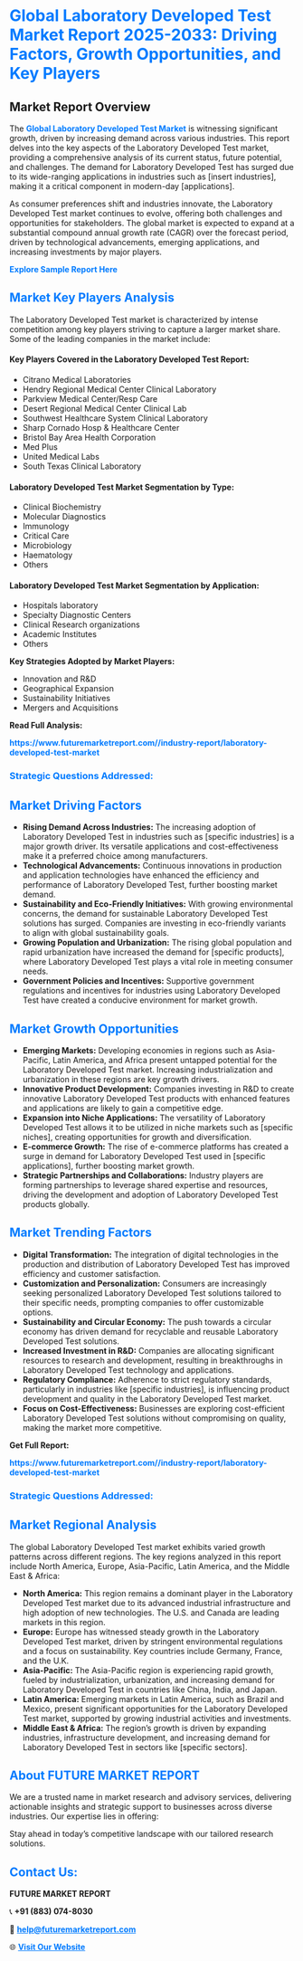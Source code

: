 <h1 style="color: #007BFF;">Global Laboratory Developed Test Market Report 2025-2033: Driving Factors, Growth Opportunities, and Key Players</h1>

<section id="overview">
<h2>Market Report Overview</h2>
<p>The <a href="https://www.futuremarketreport.com//industry-report/laboratory-developed-test-market" style="color: #007BFF; text-decoration: none;"><strong>Global Laboratory Developed Test Market</strong></a> is witnessing significant growth, driven by increasing demand across various industries. This report delves into the key aspects of the Laboratory Developed Test market, providing a comprehensive analysis of its current status, future potential, and challenges. The demand for Laboratory Developed Test has surged due to its wide-ranging applications in industries such as [insert industries], making it a critical component in modern-day [applications].</p>
<p>As consumer preferences shift and industries innovate, the Laboratory Developed Test market continues to evolve, offering both challenges and opportunities for stakeholders. The global market is expected to expand at a substantial compound annual growth rate (CAGR) over the forecast period, driven by technological advancements, emerging applications, and increasing investments by major players.</p>
</section>

<section id="overview">
<p><a href="https://www.futuremarketreport.com//request-sample/reportId=46665" style="color: #007BFF; text-decoration: none;"><strong>Explore Sample Report Here</strong></a></p>
</section>

<section id="key-players">
<h2 style="color: #007BFF;">Market Key Players Analysis</h2>
<p>The Laboratory Developed Test market is characterized by intense competition among key players striving to capture a larger market share. Some of the leading companies in the market include:</p>
<h4>Key Players Covered in the Laboratory Developed Test Report:</h4>
<ul><li>Citrano Medical Laboratories</li><li>Hendry Regional Medical Center Clinical Laboratory</li><li>Parkview Medical Center/Resp Care</li><li>Desert Regional Medical Center Clinical Lab</li><li>Southwest Healthcare System Clinical Laboratory</li><li>Sharp Cornado Hosp &amp; Healthcare Center</li><li>Bristol Bay Area Health Corporation</li><li>Med Plus</li><li>United Medical Labs</li><li>South Texas Clinical Laboratory</li></ul>
<h4>Laboratory Developed Test Market Segmentation by Type:</h4>
<ul><li>Clinical Biochemistry</li><li>Molecular Diagnostics</li><li>Immunology</li><li>Critical Care</li><li>Microbiology</li><li>Haematology</li><li>Others</li></ul>

<h4>Laboratory Developed Test Market Segmentation by Application:</h4>
<ul><li>Hospitals laboratory</li><li>Specialty Diagnostic Centers</li><li>Clinical Research organizations</li><li>Academic Institutes</li><li>Others</li></ul>
<p><strong>Key Strategies Adopted by Market Players:</strong></p>
<ul>
<li>Innovation and R&D</li>
<li>Geographical Expansion</li>
<li>Sustainability Initiatives</li>
<li>Mergers and Acquisitions</li>
</ul>
</section>

<section>
<p><strong>Read Full Analysis: </strong></p><a href="https://www.futuremarketreport.com//industry-report/laboratory-developed-test-market" style="color: #007BFF; text-decoration: none;"><strong>https://www.futuremarketreport.com//industry-report/laboratory-developed-test-market</strong></a>
<h3 style="color: #007BFF;">Strategic Questions Addressed:</h3>
</section>

<section id="driving-factors">
<h2 style="color: #007BFF;">Market Driving Factors</h2>
<ul>
<li><strong>Rising Demand Across Industries:</strong> The increasing adoption of Laboratory Developed Test in industries such as [specific industries] is a major growth driver. Its versatile applications and cost-effectiveness make it a preferred choice among manufacturers.</li>
<li><strong>Technological Advancements:</strong> Continuous innovations in production and application technologies have enhanced the efficiency and performance of Laboratory Developed Test, further boosting market demand.</li>
<li><strong>Sustainability and Eco-Friendly Initiatives:</strong> With growing environmental concerns, the demand for sustainable Laboratory Developed Test solutions has surged. Companies are investing in eco-friendly variants to align with global sustainability goals.</li>
<li><strong>Growing Population and Urbanization:</strong> The rising global population and rapid urbanization have increased the demand for [specific products], where Laboratory Developed Test plays a vital role in meeting consumer needs.</li>
<li><strong>Government Policies and Incentives:</strong> Supportive government regulations and incentives for industries using Laboratory Developed Test have created a conducive environment for market growth.</li>
</ul>
</section>

<section id="growth-opportunities">
<h2 style="color: #007BFF;">Market Growth Opportunities</h2>
<ul>
<li><strong>Emerging Markets:</strong> Developing economies in regions such as Asia-Pacific, Latin America, and Africa present untapped potential for the Laboratory Developed Test market. Increasing industrialization and urbanization in these regions are key growth drivers.</li>
<li><strong>Innovative Product Development:</strong> Companies investing in R&D to create innovative Laboratory Developed Test products with enhanced features and applications are likely to gain a competitive edge.</li>
<li><strong>Expansion into Niche Applications:</strong> The versatility of Laboratory Developed Test allows it to be utilized in niche markets such as [specific niches], creating opportunities for growth and diversification.</li>
<li><strong>E-commerce Growth:</strong> The rise of e-commerce platforms has created a surge in demand for Laboratory Developed Test used in [specific applications], further boosting market growth.</li>
<li><strong>Strategic Partnerships and Collaborations:</strong> Industry players are forming partnerships to leverage shared expertise and resources, driving the development and adoption of Laboratory Developed Test products globally.</li>
</ul>
</section>

<section id="trending-factors">
<h2 style="color: #007BFF;">Market Trending Factors</h2>
<ul>
<li><strong>Digital Transformation:</strong> The integration of digital technologies in the production and distribution of Laboratory Developed Test has improved efficiency and customer satisfaction.</li>
<li><strong>Customization and Personalization:</strong> Consumers are increasingly seeking personalized Laboratory Developed Test solutions tailored to their specific needs, prompting companies to offer customizable options.</li>
<li><strong>Sustainability and Circular Economy:</strong> The push towards a circular economy has driven demand for recyclable and reusable Laboratory Developed Test solutions.</li>
<li><strong>Increased Investment in R&D:</strong> Companies are allocating significant resources to research and development, resulting in breakthroughs in Laboratory Developed Test technology and applications.</li>
<li><strong>Regulatory Compliance:</strong> Adherence to strict regulatory standards, particularly in industries like [specific industries], is influencing product development and quality in the Laboratory Developed Test market.</li>
<li><strong>Focus on Cost-Effectiveness:</strong> Businesses are exploring cost-efficient Laboratory Developed Test solutions without compromising on quality, making the market more competitive.</li>
</ul>
</section>

<section>
<p><strong>Get Full Report: </strong></p><a href="https://www.futuremarketreport.com//industry-report/laboratory-developed-test-market" style="color: #007BFF; text-decoration: none;"><strong>https://www.futuremarketreport.com//industry-report/laboratory-developed-test-market</strong></a>
<h3 style="color: #007BFF;">Strategic Questions Addressed:</h3>
</section>


<section id="regional-analysis">
<h2 style="color: #007BFF;">Market Regional Analysis</h2>
<p>The global Laboratory Developed Test market exhibits varied growth patterns across different regions. The key regions analyzed in this report include North America, Europe, Asia-Pacific, Latin America, and the Middle East & Africa:</p>
<ul>
<li><strong>North America:</strong> This region remains a dominant player in the Laboratory Developed Test market due to its advanced industrial infrastructure and high adoption of new technologies. The U.S. and Canada are leading markets in this region.</li>
<li><strong>Europe:</strong> Europe has witnessed steady growth in the Laboratory Developed Test market, driven by stringent environmental regulations and a focus on sustainability. Key countries include Germany, France, and the U.K.</li>
<li><strong>Asia-Pacific:</strong> The Asia-Pacific region is experiencing rapid growth, fueled by industrialization, urbanization, and increasing demand for Laboratory Developed Test in countries like China, India, and Japan.</li>
<li><strong>Latin America:</strong> Emerging markets in Latin America, such as Brazil and Mexico, present significant opportunities for the Laboratory Developed Test market, supported by growing industrial activities and investments.</li>
<li><strong>Middle East & Africa:</strong> The region’s growth is driven by expanding industries, infrastructure development, and increasing demand for Laboratory Developed Test in sectors like [specific sectors].</li>
</ul>
</section>

<footer>
<h2 style="color: #007BFF;">About FUTURE MARKET REPORT</h2>
<p>We are a trusted name in market research and advisory services, delivering actionable insights and strategic support to businesses across diverse industries. Our expertise lies in offering:</p>

<p>Stay ahead in today’s competitive landscape with our tailored research solutions.</p>

<h2 style="color: #007BFF;">Contact Us:</h2>
<p><strong>FUTURE MARKET REPORT</strong></p>
<p>📞 <strong>+91 (883) 074-8030</strong></p>
<p>📧 <strong><a href="mailto:help@futuremarketreport.com" style="color: #007BFF;">help@futuremarketreport.com</a></strong></p>
<p>🌐 <strong><a href="https://www.futuremarketreport.com/" style="color: #007BFF;">Visit Our Website</a></strong></p>
</footer>